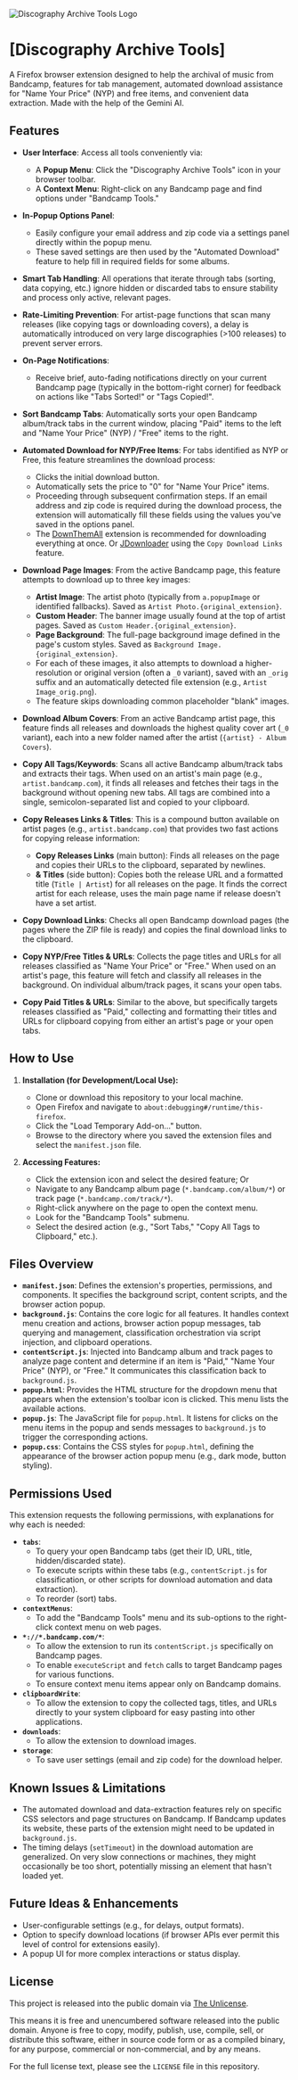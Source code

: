 ![Discography Archive Tools Logo](./logo.svg)
# [Discography Archive Tools]

A Firefox browser extension designed to help the archival of music from Bandcamp, features for tab management, automated download assistance for "Name Your Price" (NYP) and free items, and convenient data extraction. Made with the help of the Gemini AI.

## Features

* **User Interface**: Access all tools conveniently via:
    * A **Popup Menu**: Click the "Discography Archive Tools" icon in your browser toolbar.
    * A **Context Menu**: Right-click on any Bandcamp page and find options under "Bandcamp Tools."

* **In-Popup Options Panel**:
    * Easily configure your email address and zip code via a settings panel directly within the popup menu.
    * These saved settings are then used by the "Automated Download" feature to help fill in required fields for some albums.

* **Smart Tab Handling**: All operations that iterate through tabs (sorting, data copying, etc.) ignore hidden or discarded tabs to ensure stability and process only active, relevant pages.

* **Rate-Limiting Prevention**: For artist-page functions that scan many releases (like copying tags or downloading covers), a delay is automatically introduced on very large discographies (>100 releases) to prevent server errors.

* **On-Page Notifications**:
    * Receive brief, auto-fading notifications directly on your current Bandcamp page (typically in the bottom-right corner) for feedback on actions like "Tabs Sorted!" or "Tags Copied!".

* **Sort Bandcamp Tabs**: Automatically sorts your open Bandcamp album/track tabs in the current window, placing "Paid" items to the left and "Name Your Price" (NYP) / "Free" items to the right.

* **Automated Download for NYP/Free Items**: For tabs identified as NYP or Free, this feature streamlines the download process:
    * Clicks the initial download button.
    * Automatically sets the price to "0" for "Name Your Price" items.
    * Proceeding through subsequent confirmation steps. If an email address and zip code is required during the download process, the extension will automatically fill these fields using the values you've saved in the options panel.
    * The [DownThemAll](https://addons.mozilla.org/en-US/firefox/addon/downthemall/) extension is recommended for downloading everything at once. Or [JDownloader](https://jdownloader.org/) using the `Copy Download Links` feature.

* **Download Page Images**: From the active Bandcamp page, this feature attempts to download up to three key images:
    * **Artist Image**: The artist photo (typically from `a.popupImage` or identified fallbacks). Saved as `Artist Photo.{original_extension}`.
    * **Custom Header**: The banner image usually found at the top of artist pages. Saved as `Custom Header.{original_extension}`.
    * **Page Background**: The full-page background image defined in the page's custom styles. Saved as `Background Image.{original_extension}`.
    * For each of these images, it also attempts to download a higher-resolution or original version (often a `_0` variant), saved with an `_orig` suffix and an automatically detected file extension (e.g., `Artist Image_orig.png`).
    * The feature skips downloading common placeholder "blank" images.

* **Download Album Covers**: From an active Bandcamp artist page, this feature finds all releases and downloads the highest quality cover art (`_0` variant), each into a new folder named after the artist (`{artist} - Album Covers`).

* **Copy All Tags/Keywords**: Scans all active Bandcamp album/track tabs and extracts their tags. When used on an artist's main page (e.g., `artist.bandcamp.com`), it finds all releases and fetches their tags in the background without opening new tabs. All tags are combined into a single, semicolon-separated list and copied to your clipboard.

* **Copy Releases Links & Titles**: This is a compound button available on artist pages (e.g., `artist.bandcamp.com`) that provides two fast actions for copying release information:
    * **Copy Releases Links** (main button): Finds all releases on the page and copies their URLs to the clipboard, separated by newlines.
    * **& Titles** (side button): Copies both the release URL and a formatted title (`Title | Artist`) for all releases on the page. It finds the correct artist for each release, uses the main page name if release doesn't have a set artist.

* **Copy Download Links**: Checks all open Bandcamp download pages (the pages where the ZIP file is ready) and copies the final download links to the clipboard.

* **Copy NYP/Free Titles & URLs**: Collects the page titles and URLs for all releases classified as "Name Your Price" or "Free." When used on an artist's page, this feature will fetch and classify all releases in the background. On individual album/track pages, it scans your open tabs.

* **Copy Paid Titles & URLs**: Similar to the above, but specifically targets releases classified as "Paid," collecting and formatting their titles and URLs for clipboard copying from either an artist's page or your open tabs.

## How to Use

1.  **Installation (for Development/Local Use):**
    * Clone or download this repository to your local machine.
    * Open Firefox and navigate to `about:debugging#/runtime/this-firefox`.
    * Click the "Load Temporary Add-on..." button.
    * Browse to the directory where you saved the extension files and select the `manifest.json` file.

2.  **Accessing Features:**
    * Click the extension icon and select the desired feature; Or
    * Navigate to any Bandcamp album page (`*.bandcamp.com/album/*`) or track page (`*.bandcamp.com/track/*`).
    * Right-click anywhere on the page to open the context menu.
    * Look for the "Bandcamp Tools" submenu.
    * Select the desired action (e.g., "Sort Tabs," "Copy All Tags to Clipboard," etc.).

## Files Overview

* **`manifest.json`**: Defines the extension's properties, permissions, and components. It specifies the background script, content scripts, and the browser action popup.
* **`background.js`**: Contains the core logic for all features. It handles context menu creation and actions, browser action popup messages, tab querying and management, classification orchestration via script injection, and clipboard operations.
* **`contentScript.js`**: Injected into Bandcamp album and track pages to analyze page content and determine if an item is "Paid," "Name Your Price" (NYP), or "Free." It communicates this classification back to `background.js`.
* **`popup.html`**: Provides the HTML structure for the dropdown menu that appears when the extension's toolbar icon is clicked. This menu lists the available actions.
* **`popup.js`**: The JavaScript file for `popup.html`. It listens for clicks on the menu items in the popup and sends messages to `background.js` to trigger the corresponding actions.
* **`popup.css`**: Contains the CSS styles for `popup.html`, defining the appearance of the browser action popup menu (e.g., dark mode, button styling).

## Permissions Used

This extension requests the following permissions, with explanations for why each is needed:

* **`tabs`**:
    * To query your open Bandcamp tabs (get their ID, URL, title, hidden/discarded state).
    * To execute scripts within these tabs (e.g., `contentScript.js` for classification, or other scripts for download automation and data extraction).
    * To reorder (sort) tabs.
* **`contextMenus`**:
    * To add the "Bandcamp Tools" menu and its sub-options to the right-click context menu on web pages.
* **`*://*.bandcamp.com/*`**:
    * To allow the extension to run its `contentScript.js` specifically on Bandcamp pages.
    * To enable `executeScript` and `fetch` calls to target Bandcamp pages for various functions.
    * To ensure context menu items appear only on Bandcamp domains.
* **`clipboardWrite`**:
    * To allow the extension to copy the collected tags, titles, and URLs directly to your system clipboard for easy pasting into other applications.
* **`downloads`**:
    * To allow the extension to download images.
* **`storage`**:
    * To save user settings (email and zip code) for the download helper.

## Known Issues & Limitations
* The automated download and data-extraction features rely on specific CSS selectors and page structures on Bandcamp. If Bandcamp updates its website, these parts of the extension might need to be updated in `background.js`.
* The timing delays (`setTimeout`) in the download automation are generalized. On very slow connections or machines, they might occasionally be too short, potentially missing an element that hasn't loaded yet.

## Future Ideas & Enhancements
* User-configurable settings (e.g., for delays, output formats).
* Option to specify download locations (if browser APIs ever permit this level of control for extensions easily).
* A popup UI for more complex interactions or status display.

## License
This project is released into the public domain via [The Unlicense](https://unlicense.org/).

This means it is free and unencumbered software released into the public domain. Anyone is free to copy, modify, publish, use, compile, sell, or distribute this software, either in source code form or as a compiled binary, for any purpose, commercial or non-commercial, and by any means.

For the full license text, please see the `LICENSE` file in this repository.